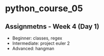 # python_course_05

## Assignmetns - Week 4 (Day 1)
- Beginner: classes, regex
- Intermediate: project euler 2
- Advanced: hangman
